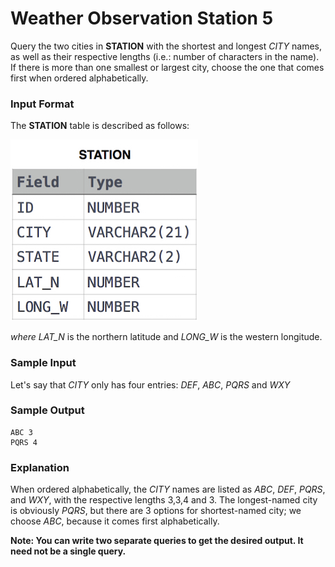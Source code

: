 # Weather Observation Station 5
Query the two cities in **STATION** with the shortest and longest *CITY* names, as well as their respective lengths (i.e.: number of characters in the name). If there is more than one smallest or largest city, choose the one that comes first when ordered alphabetically.
### Input Format
The **STATION** table is described as follows:

![STATION Table](image.jpg)

*where LAT_N* is the northern latitude and *LONG_W* is the western longitude.
### Sample Input
Let's say that *CITY* only has four entries: *DEF*, *ABC*, *PQRS* and *WXY*
### Sample Output
```
ABC 3
PQRS 4
```
### Explanation
When ordered alphabetically, the *CITY* names are listed as *ABC*, *DEF*, *PQRS*, and *WXY*, with the respective lengths 3,3,4 and 3. The longest-named city is obviously *PQRS*, but there are 3 options for shortest-named city; we choose *ABC*, because it comes first alphabetically.

**Note: You can write two separate queries to get the desired output. It need not be a single query.**